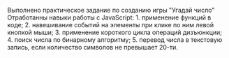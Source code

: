 Выполнено практическое задание по созданию игры "Угадай число"
Отработанны навыки работы с JavaScript:
    1. применение функций в коде;
	 2. навешивание событий на элементы при клике по ним левой кнопкой мыши;
	 3. применение короткого цикла операций дизъюнкции;
	 4. поиск числа по бинарному алгоритму;
	 5. перевод числа в текстовую запись, если количество символов не превышает 20-ти.
